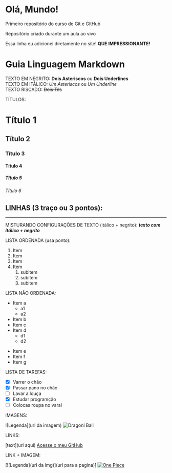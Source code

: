 # Olá, Mundo!
Primeiro repositório do curso de Git e GitHub

Repositório criado durante um aula ao vivo

Essa linha eu adicionei diretamente no site! **QUE IMPRESSIONANTE!**


# Guia Linguagem Markdown

TEXTO EM NEGRITO: **Dois Asteriscos** ou __Dois Underlines__
<br>
TEXTO EM ITÁLICO: *Um Asteriscos* ou _Um Underline_
<br>
TEXTO RISCADO: ~~Dois Tíls~~

TÍTULOS:
  # Título 1
  ## Título 2
  ### Título 3
  #### Título 4
  ##### Título 5
  ###### Título 6
  
 LINHAS (3 traço ou 3 pontos):
  ---
  ***
  
 MISTURANDO CONFIGURAÇÕES DE TEXTO (itálico + negrito): 
  __*texto com itálico + negrito*__
  
 
 LISTA ORDENADA (usa ponto):
  1. Item
  2. Item
  3. Item
  4. Item
     1. subitem
     2. subitem
     3. subitem
  
 LISTA NÃO ORDENADA:
 
 * Item a
   * a1
   * a2
 * Item b
 * Item c
 * Item d
   * d1
   * d2
 - Item e
 - Item f
 - Item g
 
 LISTA DE TAREFAS:
 - [X] Varrer o chão
 - [X] Passar pano no chão
 - [ ] Lavar a louça
 - [X] Estudar programção
 - [ ] Colocas roupa no varal
 
 IMAGENS:
 
 ![Legenda](url da imagem)
 ![Dragonl Ball](https://observatoriodocinema.uol.com.br/wp-content/uploads/2020/04/Dragon-Ball.jpg)
 
 LINKS:
 
 [text](url aqui)
 [Acesse o meu GitHub](https://github.com/PabloXT14)
 
 LINK + IMAGEM:
 
 [![Legenda](url da img)](url para a pagina)]
 [![One Piece](https://manualdosgames.com/wp-content/uploads/2020/10/One-Piece-chegar%C3%A1-na-Netflix-1280x720-1.jpg)](https://manualdosgames.com/veja-um-trecho-dublado-de-one-piece-na-netflix/)
 
 
 
 
 
 
 
 
 
 
 
 
 
 
 
 
 
  
